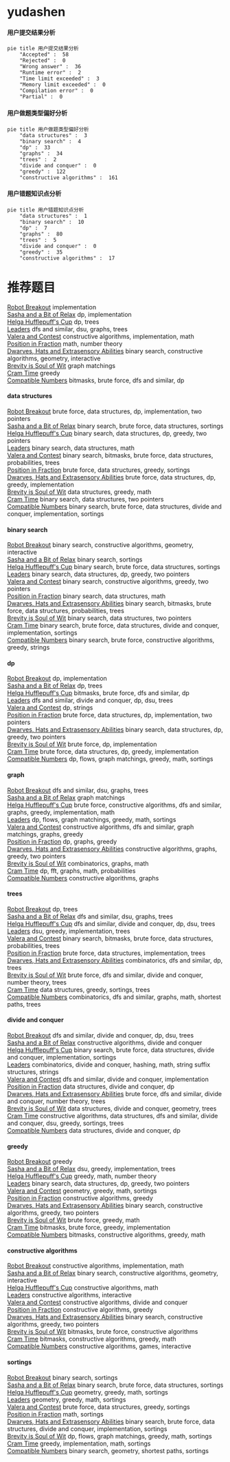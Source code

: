 # yudashen
<!-- tabs:start -->
#### **用户提交结果分析**

```mermaid
pie title 用户提交结果分析
    "Accepted" :  58
    "Rejected" :  0
    "Wrong answer" :  36
    "Runtime error" :  2
    "Time limit exceeded" :  3
    "Memory limit exceeded" :  0
    "Compilation error" :  0
    "Partial" :  0
```
#### **用户做题类型偏好分析**

```mermaid
pie title 用户做题类型偏好分析
    "data structures" :  3
    "binary search" :  4
    "dp" :  33
    "graphs" :  34
    "trees" :  2
    "divide and conquer" :  0
    "greedy" :  122
    "constructive algorithms" :  161
```
#### **用户错题知识点分析**

```mermaid
pie title 用户错题知识点分析
    "data structures" :  1
    "binary search" :  10
    "dp" :  7
    "graphs" :  80
    "trees" :  5
    "divide and conquer" :  0
    "greedy" :  35
    "constructive algorithms" :  17
```
<!-- tabs:end -->
# 推荐题目
[Robot Breakout](http://codeforces.com/problemset/problem/1196/C)		implementation		  
[Sasha and a Bit of Relax](https://codeforces.com/contest/1113/problem/C)		dp,
                        implementation		  
[Helga Hufflepuff's Cup](http://codeforces.com/problemset/problem/855/C)		dp,
                        trees		  
[Leaders](http://codeforces.com/problemset/problem/97/E)		dfs and similar,
                        dsu,
                        graphs,
                        trees		  
[Valera and Contest](http://codeforces.com/problemset/problem/369/B)		constructive algorithms,
                        implementation,
                        math		  
[Position in Fraction](http://codeforces.com/problemset/problem/900/B)		math,
                        number theory		  
[Dwarves, Hats and Extrasensory Abilities](http://codeforces.com/problemset/problem/1063/C)		binary search,
                        constructive algorithms,
                        geometry,
                        interactive		  
[Brevity is Soul of Wit](http://codeforces.com/problemset/problem/120/H)		graph matchings		  
[Cram Time](https://codeforces.com/contest/1071/problem/A)		greedy		  
[Compatible Numbers](http://codeforces.com/problemset/problem/165/E)		bitmasks,
                        brute force,
                        dfs and similar,
                        dp		  
<!-- tabs:start -->
#### **data structures**
[Robot Breakout](http://codeforces.com/problemset/problem/1200/D)		brute force,
                        data structures,
                        dp,
                        implementation,
                        two pointers		  
[Sasha and a Bit of Relax](http://codeforces.com/problemset/problem/1198/B)		binary search,
                        brute force,
                        data structures,
                        sortings		  
[Helga Hufflepuff's Cup](http://codeforces.com/problemset/problem/1492/C)		binary search,
                        data structures,
                        dp,
                        greedy,
                        two pointers		  
[Leaders](http://codeforces.com/problemset/problem/1490/G)		binary search,
                        data structures,
                        math		  
[Valera and Contest](http://codeforces.com/problemset/problem/1479/D)		binary search,
                        bitmasks,
                        brute force,
                        data structures,
                        probabilities,
                        trees		  
[Position in Fraction](http://codeforces.com/problemset/problem/1497/A)		brute force,
                        data structures,
                        greedy,
                        sortings		  
[Dwarves, Hats and Extrasensory Abilities](http://codeforces.com/problemset/problem/1491/C)		brute force,
                        data structures,
                        dp,
                        greedy,
                        implementation		  
[Brevity is Soul of Wit](http://codeforces.com/problemset/problem/1492/B)		data structures,
                        greedy,
                        math		  
[Cram Time](http://codeforces.com/problemset/problem/1436/E)		binary search,
                        data structures,
                        two pointers		  
[Compatible Numbers](http://codeforces.com/problemset/problem/1461/D)		binary search,
                        brute force,
                        data structures,
                        divide and conquer,
                        implementation,
                        sortings		  
#### **binary search**
[Robot Breakout](http://codeforces.com/problemset/problem/1063/C)		binary search,
                        constructive algorithms,
                        geometry,
                        interactive		  
[Sasha and a Bit of Relax](http://codeforces.com/problemset/problem/812/C)		binary search,
                        sortings		  
[Helga Hufflepuff's Cup](http://codeforces.com/problemset/problem/1198/B)		binary search,
                        brute force,
                        data structures,
                        sortings		  
[Leaders](http://codeforces.com/problemset/problem/1492/C)		binary search,
                        data structures,
                        dp,
                        greedy,
                        two pointers		  
[Valera and Contest](http://codeforces.com/problemset/problem/1463/D)		binary search,
                        constructive algorithms,
                        greedy,
                        two pointers		  
[Position in Fraction](http://codeforces.com/problemset/problem/1490/G)		binary search,
                        data structures,
                        math		  
[Dwarves, Hats and Extrasensory Abilities](http://codeforces.com/problemset/problem/1479/D)		binary search,
                        bitmasks,
                        brute force,
                        data structures,
                        probabilities,
                        trees		  
[Brevity is Soul of Wit](http://codeforces.com/problemset/problem/1436/E)		binary search,
                        data structures,
                        two pointers		  
[Cram Time](http://codeforces.com/problemset/problem/1461/D)		binary search,
                        brute force,
                        data structures,
                        divide and conquer,
                        implementation,
                        sortings		  
[Compatible Numbers](http://codeforces.com/problemset/problem/1493/C)		binary search,
                        brute force,
                        constructive algorithms,
                        greedy,
                        strings		  
#### **dp**
[Robot Breakout](https://codeforces.com/contest/1113/problem/C)		dp,
                        implementation		  
[Sasha and a Bit of Relax](http://codeforces.com/problemset/problem/855/C)		dp,
                        trees		  
[Helga Hufflepuff's Cup](http://codeforces.com/problemset/problem/165/E)		bitmasks,
                        brute force,
                        dfs and similar,
                        dp		  
[Leaders](http://codeforces.com/problemset/problem/1156/D)		dfs and similar,
                        divide and conquer,
                        dp,
                        dsu,
                        trees		  
[Valera and Contest](http://codeforces.com/problemset/problem/1303/E)		dp,
                        strings		  
[Position in Fraction](http://codeforces.com/problemset/problem/1200/D)		brute force,
                        data structures,
                        dp,
                        implementation,
                        two pointers		  
[Dwarves, Hats and Extrasensory Abilities](http://codeforces.com/problemset/problem/1492/C)		binary search,
                        data structures,
                        dp,
                        greedy,
                        two pointers		  
[Brevity is Soul of Wit](https://codeforces.com/contest/1457/problem/C)		brute force,
                        dp,
                        implementation		  
[Cram Time](http://codeforces.com/problemset/problem/1491/C)		brute force,
                        data structures,
                        dp,
                        greedy,
                        implementation		  
[Compatible Numbers](http://codeforces.com/problemset/problem/1437/C)		dp,
                        flows,
                        graph matchings,
                        greedy,
                        math,
                        sortings		  
#### **graph**
[Robot Breakout](http://codeforces.com/problemset/problem/97/E)		dfs and similar,
                        dsu,
                        graphs,
                        trees		  
[Sasha and a Bit of Relax](http://codeforces.com/problemset/problem/120/H)		graph matchings		  
[Helga Hufflepuff's Cup](http://codeforces.com/problemset/problem/1487/C)		brute force,
                        constructive algorithms,
                        dfs and similar,
                        graphs,
                        greedy,
                        implementation,
                        math		  
[Leaders](http://codeforces.com/problemset/problem/1437/C)		dp,
                        flows,
                        graph matchings,
                        greedy,
                        math,
                        sortings		  
[Valera and Contest](http://codeforces.com/problemset/problem/1470/D)		constructive algorithms,
                        dfs and similar,
                        graph matchings,
                        graphs,
                        greedy		  
[Position in Fraction](http://codeforces.com/problemset/problem/1476/C)		dp,
                        graphs,
                        greedy		  
[Dwarves, Hats and Extrasensory Abilities](http://codeforces.com/problemset/problem/1304/D)		constructive algorithms,
                        graphs,
                        greedy,
                        two pointers		  
[Brevity is Soul of Wit](http://codeforces.com/problemset/problem/1475/C)		combinatorics,
                        graphs,
                        math		  
[Cram Time](http://codeforces.com/problemset/problem/553/E)		dp,
                        fft,
                        graphs,
                        math,
                        probabilities		  
[Compatible Numbers](http://codeforces.com/problemset/problem/1495/C)		constructive algorithms,
                        graphs		  
#### **trees**
[Robot Breakout](http://codeforces.com/problemset/problem/855/C)		dp,
                        trees		  
[Sasha and a Bit of Relax](http://codeforces.com/problemset/problem/97/E)		dfs and similar,
                        dsu,
                        graphs,
                        trees		  
[Helga Hufflepuff's Cup](http://codeforces.com/problemset/problem/1156/D)		dfs and similar,
                        divide and conquer,
                        dp,
                        dsu,
                        trees		  
[Leaders](https://codeforces.com/contest/890/problem/C)		dsu,
                        greedy,
                        implementation,
                        trees		  
[Valera and Contest](http://codeforces.com/problemset/problem/1479/D)		binary search,
                        bitmasks,
                        brute force,
                        data structures,
                        probabilities,
                        trees		  
[Position in Fraction](http://codeforces.com/problemset/problem/1511/C)		brute force,
                        data structures,
                        implementation,
                        trees		  
[Dwarves, Hats and Extrasensory Abilities](http://codeforces.com/problemset/problem/1499/F)		combinatorics,
                        dfs and similar,
                        dp,
                        trees		  
[Brevity is Soul of Wit](http://codeforces.com/problemset/problem/1491/E)		brute force,
                        dfs and similar,
                        divide and conquer,
                        number theory,
                        trees		  
[Cram Time](http://codeforces.com/problemset/problem/1466/D)		data structures,
                        greedy,
                        sortings,
                        trees		  
[Compatible Numbers](http://codeforces.com/problemset/problem/1495/D)		combinatorics,
                        dfs and similar,
                        graphs,
                        math,
                        shortest paths,
                        trees		  
#### **divide and conquer**
[Robot Breakout](http://codeforces.com/problemset/problem/1156/D)		dfs and similar,
                        divide and conquer,
                        dp,
                        dsu,
                        trees		  
[Sasha and a Bit of Relax](http://codeforces.com/problemset/problem/873/D)		constructive algorithms,
                        divide and conquer		  
[Helga Hufflepuff's Cup](http://codeforces.com/problemset/problem/1461/D)		binary search,
                        brute force,
                        data structures,
                        divide and conquer,
                        implementation,
                        sortings		  
[Leaders](http://codeforces.com/problemset/problem/1466/G)		combinatorics,
                        divide and conquer,
                        hashing,
                        math,
                        string suffix structures,
                        strings		  
[Valera and Contest](http://codeforces.com/problemset/problem/1490/D)		dfs and similar,
                        divide and conquer,
                        implementation		  
[Position in Fraction](https://codeforces.com/contest/1483/problem/C)		data structures,
                        divide and conquer,
                        dp		  
[Dwarves, Hats and Extrasensory Abilities](http://codeforces.com/problemset/problem/1491/E)		brute force,
                        dfs and similar,
                        divide and conquer,
                        number theory,
                        trees		  
[Brevity is Soul of Wit](http://codeforces.com/problemset/problem/1303/G)		data structures,
                        divide and conquer,
                        geometry,
                        trees		  
[Cram Time](http://codeforces.com/problemset/problem/1494/D)		constructive algorithms,
                        data structures,
                        dfs and similar,
                        divide and conquer,
                        dsu,
                        greedy,
                        sortings,
                        trees		  
[Compatible Numbers](http://codeforces.com/problemset/problem/1482/E)		data structures,
                        divide and conquer,
                        dp		  
#### **greedy**
[Robot Breakout](https://codeforces.com/contest/1071/problem/A)		greedy		  
[Sasha and a Bit of Relax](https://codeforces.com/contest/890/problem/C)		dsu,
                        greedy,
                        implementation,
                        trees		  
[Helga Hufflepuff's Cup](http://codeforces.com/problemset/problem/1208/G)		greedy,
                        math,
                        number theory		  
[Leaders](http://codeforces.com/problemset/problem/1492/C)		binary search,
                        data structures,
                        dp,
                        greedy,
                        two pointers		  
[Valera and Contest](https://codeforces.com/contest/1496/problem/C)		geometry,
                        greedy,
                        math,
                        sortings		  
[Position in Fraction](http://codeforces.com/problemset/problem/1493/A)		constructive algorithms,
                        greedy		  
[Dwarves, Hats and Extrasensory Abilities](http://codeforces.com/problemset/problem/1463/D)		binary search,
                        constructive algorithms,
                        greedy,
                        two pointers		  
[Brevity is Soul of Wit](http://codeforces.com/problemset/problem/1462/C)		brute force,
                        greedy,
                        math		  
[Cram Time](http://codeforces.com/problemset/problem/1494/B)		bitmasks,
                        brute force,
                        greedy,
                        implementation		  
[Compatible Numbers](http://codeforces.com/problemset/problem/1492/D)		bitmasks,
                        constructive algorithms,
                        greedy,
                        math		  
#### **constructive algorithms**
[Robot Breakout](http://codeforces.com/problemset/problem/369/B)		constructive algorithms,
                        implementation,
                        math		  
[Sasha and a Bit of Relax](http://codeforces.com/problemset/problem/1063/C)		binary search,
                        constructive algorithms,
                        geometry,
                        interactive		  
[Helga Hufflepuff's Cup](https://codeforces.com/contest/716/problem/C)		constructive algorithms,
                        math		  
[Leaders](http://codeforces.com/problemset/problem/730/B)		constructive algorithms,
                        interactive		  
[Valera and Contest](http://codeforces.com/problemset/problem/873/D)		constructive algorithms,
                        divide and conquer		  
[Position in Fraction](http://codeforces.com/problemset/problem/1493/A)		constructive algorithms,
                        greedy		  
[Dwarves, Hats and Extrasensory Abilities](http://codeforces.com/problemset/problem/1463/D)		binary search,
                        constructive algorithms,
                        greedy,
                        two pointers		  
[Brevity is Soul of Wit](https://codeforces.com/contest/1456/problem/B)		bitmasks,
                        brute force,
                        constructive algorithms		  
[Cram Time](http://codeforces.com/problemset/problem/1492/D)		bitmasks,
                        constructive algorithms,
                        greedy,
                        math		  
[Compatible Numbers](https://codeforces.com/contest/1504/problem/D)		constructive algorithms,
                        games,
                        interactive		  
#### **sortings**
[Robot Breakout](http://codeforces.com/problemset/problem/812/C)		binary search,
                        sortings		  
[Sasha and a Bit of Relax](http://codeforces.com/problemset/problem/1198/B)		binary search,
                        brute force,
                        data structures,
                        sortings		  
[Helga Hufflepuff's Cup](https://codeforces.com/contest/1496/problem/C)		geometry,
                        greedy,
                        math,
                        sortings		  
[Leaders](http://codeforces.com/problemset/problem/1495/A)		geometry,
                        greedy,
                        math,
                        sortings		  
[Valera and Contest](http://codeforces.com/problemset/problem/1497/A)		brute force,
                        data structures,
                        greedy,
                        sortings		  
[Position in Fraction](http://codeforces.com/problemset/problem/1427/A)		math,
                        sortings		  
[Dwarves, Hats and Extrasensory Abilities](http://codeforces.com/problemset/problem/1461/D)		binary search,
                        brute force,
                        data structures,
                        divide and conquer,
                        implementation,
                        sortings		  
[Brevity is Soul of Wit](http://codeforces.com/problemset/problem/1437/C)		dp,
                        flows,
                        graph matchings,
                        greedy,
                        math,
                        sortings		  
[Cram Time](http://codeforces.com/problemset/problem/1473/A)		greedy,
                        implementation,
                        math,
                        sortings		  
[Compatible Numbers](http://codeforces.com/problemset/problem/1486/B)		binary search,
                        geometry,
                        shortest paths,
                        sortings		  
<!-- tabs:end -->
